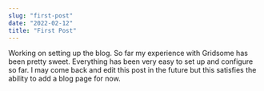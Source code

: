 ```yaml
---
slug: "first-post"
date: "2022-02-12"
title: "First Post"
---
```


Working on setting up the blog. So far my experience with Gridsome has been pretty sweet. Everything has been very easy to set up and configure so far. I may come back and edit this post in the future but this satisfies the ability to add a blog page for now.